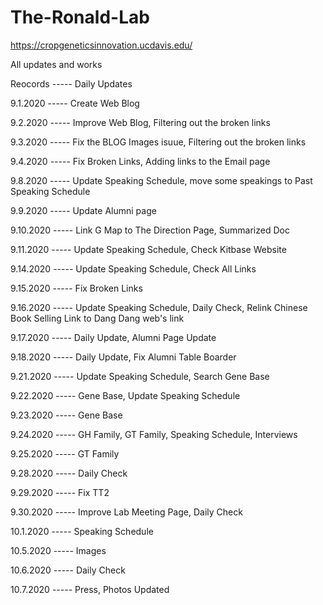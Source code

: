 # The-Ronald-Lab

https://cropgeneticsinnovation.ucdavis.edu/

All updates and works

Reocords ----- Daily Updates

9.1.2020 ----- Create Web Blog

9.2.2020 ----- Improve Web Blog, Filtering out the broken links

9.3.2020 ----- Fix the BLOG Images isuue, Filtering out the broken links

9.4.2020 ----- Fix Broken Links, Adding links to the Email page

9.8.2020 ----- Update Speaking Schedule, move some speakings to Past Speaking Schedule

9.9.2020 ----- Update Alumni page

9.10.2020 ----- Link G Map to The Direction Page, Summarized Doc

9.11.2020 ----- Update Speaking Schedule, Check Kitbase Website

9.14.2020 ----- Update Speaking Schedule, Check All Links

9.15.2020 ----- Fix Broken Links

9.16.2020 ----- Update Speaking Schedule, Daily Check, Relink Chinese Book Selling Link to Dang Dang web's link

9.17.2020 ----- Daily Update, Alumni Page Update

9.18.2020 ----- Daily Update, Fix Alumni Table Boarder

9.21.2020 ----- Update Speaking Schedule, Search Gene Base

9.22.2020 ----- Gene Base, Update Speaking Schedule

9.23.2020 ----- Gene Base

9.24.2020 ----- GH Family, GT Family, Speaking Schedule, Interviews

9.25.2020 ----- GT Family

9.28.2020 ----- Daily Check

9.29.2020 ----- Fix TT2

9.30.2020 ----- Improve Lab Meeting Page, Daily Check

10.1.2020 ----- Speaking Schedule

10.5.2020 ----- Images

10.6.2020 ----- Daily Check

10.7.2020 ----- Press, Photos Updated
